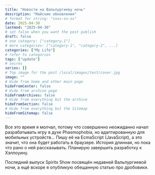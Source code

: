 ```yaml
---
title: "Новости на Вальпургиеву ночь"
description: "Майские обновления"
# format for string: "xxxx-xx-xx"
date: 2025-04-30
lastmod: "2025-04-30"
# set false when you want the post publish
draft: false
# one category: ["category-1"]
# more categories: ["category-1", "category-2", ...]
categories: ["My Life"]
# refer to categories
tags: ["update"]
# seires
series: []
# Top image for the post /local/images/test/cover.jpg
image: ""
# Hide from home and other main page
hideFromCenter: false
# Hide from archive page
hideFromArchives: false
# Hide from everything but the archive
hideFromSection: false
# Hide from everything but the Sitemap
hideFromSitemap: false
---
```

Все это время я молчал, потому что совершенно неожиданно начал разрабатывать игру в духе Phasmophobia, но адаптированную для мобильных устройств… Пишу её на EcmaScript (JavaScript), а это значит, что она будет работать в браузере. История длинная, но пока что рано о ней рассказывать. Планирую завершить разработку к Хэллоуину.

Последний выпуск Spirits Show посвящён недавней Вальпургиевой ночи, а ещё вскоре я опубликую обещанную статью про дробовики.